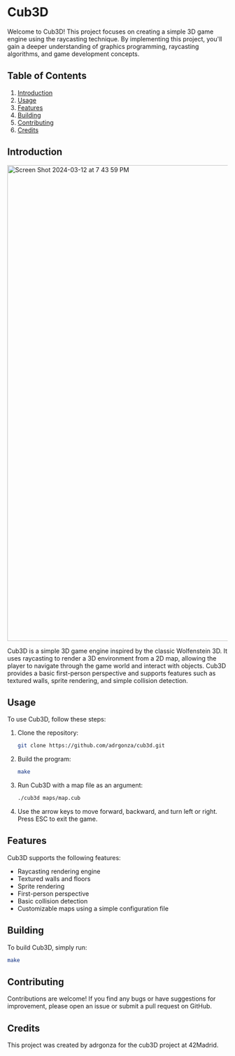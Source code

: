 # Cub3D

Welcome to Cub3D! This project focuses on creating a simple 3D game engine using the raycasting technique. By implementing this project, you'll gain a deeper understanding of graphics programming, raycasting algorithms, and game development concepts.

## Table of Contents

1. [Introduction](#introduction)
2. [Usage](#usage)
3. [Features](#features)
4. [Building](#building)
5. [Contributing](#contributing)
6. [Credits](#credits)

## Introduction

<img width="1088" alt="Screen Shot 2024-03-12 at 7 43 59 PM" src="https://github.com/adrgonza/cub3D/assets/105714518/3769d71b-b1fd-4270-aefa-43bd6f0f69f3">

Cub3D is a simple 3D game engine inspired by the classic Wolfenstein 3D. It uses raycasting to render a 3D environment from a 2D map, allowing the player to navigate through the game world and interact with objects. Cub3D provides a basic first-person perspective and supports features such as textured walls, sprite rendering, and simple collision detection.

## Usage

To use Cub3D, follow these steps:

1. Clone the repository:

    ```bash
    git clone https://github.com/adrgonza/cub3d.git
    ```

2. Build the program:

    ```bash
    make
    ```

3. Run Cub3D with a map file as an argument:

    ```bash
    ./cub3d maps/map.cub
    ```

4. Use the arrow keys to move forward, backward, and turn left or right. Press ESC to exit the game.

## Features

Cub3D supports the following features:

- Raycasting rendering engine
- Textured walls and floors
- Sprite rendering
- First-person perspective
- Basic collision detection
- Customizable maps using a simple configuration file

## Building

To build Cub3D, simply run:

```bash
make
```

## Contributing
Contributions are welcome! If you find any bugs or have suggestions for improvement, please open an issue or submit a pull request on GitHub.

## Credits
This project was created by adrgonza for the cub3D project at 42Madrid.

